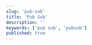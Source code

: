 ```yaml
---
slug: 'pub-sub'
title: 'Pub Sub'
description: ''
keywords: ['pub sub', 'pubsub']
published: true
---
```

